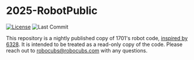 # 2025-RobotPublic

[![License](https://img.shields.io/badge/License-MIT-blue)](https://github.com/Robocubs/2025-RobotPublic/blob/main/LICENSE) ![Last Commit](https://img.shields.io/github/last-commit/Robocubs/2025-RobotPublic?color=yellow)

This repository is a nightly published copy of 1701's robot code, [inspired by 6328](https://www.chiefdelphi.com/t/frc-6328-mechanical-advantage-2025-build-thread/477314/11). It is intended to be treated as a read-only copy of the code. Please reach out to robocubs@robocubs.com with any questions.
